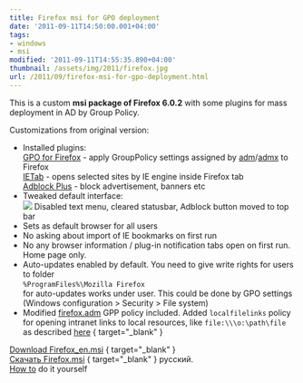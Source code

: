 ```yaml
---
title: Firefox msi for GPO deployment
date: '2011-09-11T14:50:00.001+04:00'
tags:
- windows
- msi
modified: '2011-09-11T14:55:35.890+04:00'
thumbnail: /assets/img/2011/firefox.jpg
url: /2011/09/firefox-msi-for-gpo-deployment.html
---
```

This is a custom **msi package of Firefox 6.0.2** with some plugins for mass deployment in AD by Group Policy. 

Customizations from original version:  

- Installed plugins:  
[GPO for Firefox](https://addons.mozilla.org/firefox/downloads/latest/51892/platform:5/addon-51892-latest.xpi) - apply GroupPolicy settings assigned by [adm](http://sourceforge.net/projects/firefoxadm/)/[admx](http://www.frontmotion.com/FMFirefoxCE/download_fmfirefoxce.htm) to Firefox  
[IETab](https://addons.mozilla.org/firefox/downloads/latest/92382/addon-92382-latest.xpi) - opens selected sites by IE engine inside Firefox tab  
[Adblock Plus](https://addons.mozilla.org/firefox/downloads/latest/1865/addon-1865-latest.xpi) - block advertisement, banners etc
- Tweaked default interface:  
![](/assets/img/2011/firefox.jpg) 
Disabled text menu, cleared statusbar, Adblock button moved to top bar
- Sets as default browser for all users
- No asking about import of IE bookmarks on first run
- No any browser information / plug-in notification tabs open on first run. Home page only.
- Auto-updates enabled by default. You need to give write rights for users to folder  
`%ProgramFiles%\Mozilla Firefox`  
for auto-updates works under user. This could be done by GPO settings (Windows configuration > Security > File system)
- Modified [firefox.adm](http://ge.tt/8IUf6d7?c) GPP policy included. Added `localfilelinks` policy for opening intranet links to local resources, like `file:\\\o:\path\file` as described [here](http://kb.mozillazine.org/Links_to_local_pages_do_not_work)
{ target="_blank" }

[Download Firefox_en.msi](http://ge.tt/8IUf6d7?c)
{ target="_blank" }  
[Скачать Firefox.msi](http://ge.tt/8IUf6d7?c)
{ target="_blank" } русский.  
[How to](/2011/09/howto-cook-custom-firefox-msi-for-enterprise-deployment.html) do it yourself
